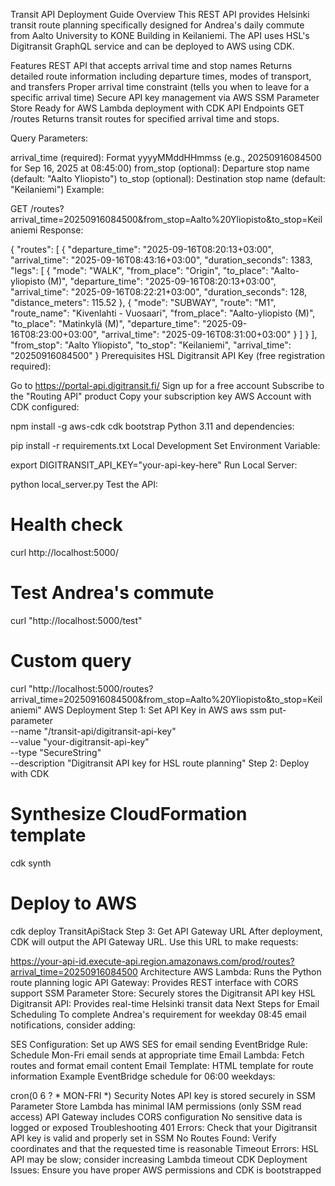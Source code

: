 Transit API Deployment Guide
Overview
This REST API provides Helsinki transit route planning specifically designed for Andrea's daily commute from Aalto University to KONE Building in Keilaniemi. The API uses HSL's Digitransit GraphQL service and can be deployed to AWS using CDK.

Features
REST API that accepts arrival time and stop names
Returns detailed route information including departure times, modes of transport, and transfers
Proper arrival time constraint (tells you when to leave for a specific arrival time)
Secure API key management via AWS SSM Parameter Store
Ready for AWS Lambda deployment with CDK
API Endpoints
GET /routes
Returns transit routes for specified arrival time and stops.

Query Parameters:

arrival_time (required): Format yyyyMMddHHmmss (e.g., 20250916084500 for Sep 16, 2025 at 08:45:00)
from_stop (optional): Departure stop name (default: "Aalto Yliopisto")
to_stop (optional): Destination stop name (default: "Keilaniemi")
Example:

GET /routes?arrival_time=20250916084500&from_stop=Aalto%20Yliopisto&to_stop=Keilaniemi
Response:

{
  "routes": [
    {
      "departure_time": "2025-09-16T08:20:13+03:00",
      "arrival_time": "2025-09-16T08:43:16+03:00", 
      "duration_seconds": 1383,
      "legs": [
        {
          "mode": "WALK",
          "from_place": "Origin",
          "to_place": "Aalto-yliopisto (M)",
          "departure_time": "2025-09-16T08:20:13+03:00",
          "arrival_time": "2025-09-16T08:22:21+03:00",
          "duration_seconds": 128,
          "distance_meters": 115.52
        },
        {
          "mode": "SUBWAY",
          "route": "M1",
          "route_name": "Kivenlahti - Vuosaari",
          "from_place": "Aalto-yliopisto (M)",
          "to_place": "Matinkylä (M)",
          "departure_time": "2025-09-16T08:23:00+03:00",
          "arrival_time": "2025-09-16T08:31:00+03:00"
        }
      ]
    }
  ],
  "from_stop": "Aalto Yliopisto",
  "to_stop": "Keilaniemi", 
  "arrival_time": "20250916084500"
}
Prerequisites
HSL Digitransit API Key (free registration required):

Go to https://portal-api.digitransit.fi/
Sign up for a free account
Subscribe to the "Routing API" product
Copy your subscription key
AWS Account with CDK configured:

npm install -g aws-cdk
cdk bootstrap
Python 3.11 and dependencies:

pip install -r requirements.txt
Local Development
Set Environment Variable:

export DIGITRANSIT_API_KEY="your-api-key-here"
Run Local Server:

python local_server.py
Test the API:

# Health check
curl http://localhost:5000/

# Test Andrea's commute
curl "http://localhost:5000/test"

# Custom query
curl "http://localhost:5000/routes?arrival_time=20250916084500&from_stop=Aalto%20Yliopisto&to_stop=Keilaniemi"
AWS Deployment
Step 1: Set API Key in AWS
aws ssm put-parameter \
  --name "/transit-api/digitransit-api-key" \
  --value "your-digitransit-api-key" \
  --type "SecureString" \
  --description "Digitransit API key for HSL route planning"
Step 2: Deploy with CDK
# Synthesize CloudFormation template
cdk synth

# Deploy to AWS
cdk deploy TransitApiStack
Step 3: Get API Gateway URL
After deployment, CDK will output the API Gateway URL. Use this URL to make requests:

https://your-api-id.execute-api.region.amazonaws.com/prod/routes?arrival_time=20250916084500
Architecture
AWS Lambda: Runs the Python route planning logic
API Gateway: Provides REST interface with CORS support
SSM Parameter Store: Securely stores the Digitransit API key
HSL Digitransit API: Provides real-time Helsinki transit data
Next Steps for Email Scheduling
To complete Andrea's requirement for weekday 08:45 email notifications, consider adding:

SES Configuration: Set up AWS SES for email sending
EventBridge Rule: Schedule Mon-Fri email sends at appropriate time
Email Lambda: Fetch routes and format email content
Email Template: HTML template for route information
Example EventBridge schedule for 06:00 weekdays:

cron(0 6 ? * MON-FRI *)
Security Notes
API key is stored securely in SSM Parameter Store
Lambda has minimal IAM permissions (only SSM read access)
API Gateway includes CORS configuration
No sensitive data is logged or exposed
Troubleshooting
401 Errors: Check that your Digitransit API key is valid and properly set in SSM
No Routes Found: Verify coordinates and that the requested time is reasonable
Timeout Errors: HSL API may be slow; consider increasing Lambda timeout
CDK Deployment Issues: Ensure you have proper AWS permissions and CDK is bootstrapped
